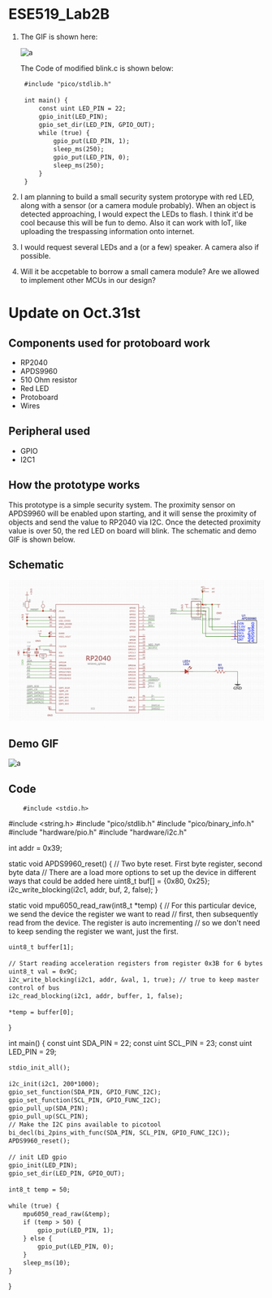 # ESE519_Lab2B

1. The GIF is shown here:

    ![a](https://github.com/ZhijingY/ESE519_Lab2B/blob/main/Zhijing_LabB.gif)

    The Code of modified blink.c is shown below:
    
        #include "pico/stdlib.h"

        int main() {
            const uint LED_PIN = 22;
            gpio_init(LED_PIN);
            gpio_set_dir(LED_PIN, GPIO_OUT);
            while (true) {
                gpio_put(LED_PIN, 1);
                sleep_ms(250);
                gpio_put(LED_PIN, 0);
                sleep_ms(250);
            }
        }

2. I am planning to build a small security system protorype with red LED, along with a sensor (or a camera module probably). When an object is detected approaching, I would expect the LEDs to flash. I think it'd be cool because this will be fun to demo. Also it can work with IoT, like uploading the trespassing information onto internet.

3. I would request several LEDs and a (or a few) speaker. A camera also if possible.

4. Will it be accpetable to borrow a small camera module? Are we allowed to implement other MCUs in our design?


# Update on Oct.31st

## Components used for protoboard work

- RP2040
- APDS9960
- 510 Ohm resistor
- Red LED
- Protoboard
- Wires

## Peripheral used

- GPIO
- I2C1

## How the prototype works

This prototype is a simple security system. The proximity sensor on APDS9960 will be enabled upon starting, and it will sense the proximity of objects and send the value to RP2040 via I2C. Once the detected proximity value is over 50, the red LED on board will blink. The schematic and demo GIF is shown below.

## Schematic

![a](https://github.com/ZhijingY/ESE519_Lab2B/blob/main/lab2B_prototype_Schematic.png)

## Demo GIF

![a](https://github.com/ZhijingY/ESE519_Lab2B/blob/main/ezgif.com-gif-maker.gif)

## Code

        #include <stdio.h>
#include <string.h>
#include "pico/stdlib.h"
#include "pico/binary_info.h"
#include "hardware/pio.h"
#include "hardware/i2c.h"

int addr = 0x39;

static void APDS9960_reset() {
    // Two byte reset. First byte register, second byte data
    // There are a load more options to set up the device in different ways that could be added here
    uint8_t buf[] = {0x80, 0x25};
    i2c_write_blocking(i2c1, addr, buf, 2, false);
}

static void mpu6050_read_raw(int8_t *temp) {
    // For this particular device, we send the device the register we want to read
    // first, then subsequently read from the device. The register is auto incrementing
    // so we don't need to keep sending the register we want, just the first.

    uint8_t buffer[1];

    // Start reading acceleration registers from register 0x3B for 6 bytes
    uint8_t val = 0x9C;
    i2c_write_blocking(i2c1, addr, &val, 1, true); // true to keep master control of bus
    i2c_read_blocking(i2c1, addr, buffer, 1, false);

    *temp = buffer[0];
}

int main() {
    const uint SDA_PIN = 22;
    const uint SCL_PIN = 23;
    const uint LED_PIN = 29;

    stdio_init_all();

    i2c_init(i2c1, 200*1000);
    gpio_set_function(SDA_PIN, GPIO_FUNC_I2C);
    gpio_set_function(SCL_PIN, GPIO_FUNC_I2C);
    gpio_pull_up(SDA_PIN);
    gpio_pull_up(SCL_PIN);
    // Make the I2C pins available to picotool
    bi_decl(bi_2pins_with_func(SDA_PIN, SCL_PIN, GPIO_FUNC_I2C));
    APDS9960_reset();

    // init LED gpio
    gpio_init(LED_PIN);
    gpio_set_dir(LED_PIN, GPIO_OUT);

    int8_t temp = 50;

    while (true) {     
        mpu6050_read_raw(&temp);
        if (temp > 50) {
            gpio_put(LED_PIN, 1);
        } else {
            gpio_put(LED_PIN, 0);
        }
        sleep_ms(10);
    }
}

